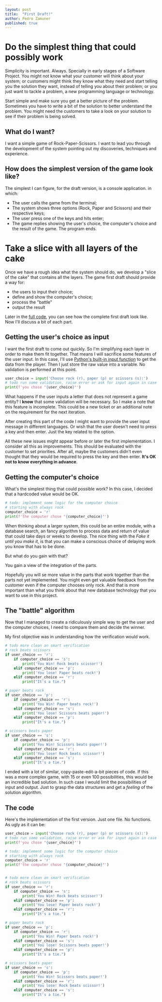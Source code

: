 ```yaml
---
layout: post
title:  "First Draft!"
author: Pedro Zamuner
published: true
---
```


# Do the simplest thing that could possibly work

Simplicity is important. Always. Specially in early stages of a Software Project. You might not know what your customer will think about your system; or customers might think they know what they need and start telling you the solution they want, instead of telling you about their problem; or you just want to tackle a problem, a new programming language or technology.

Start simple and make sure you get a better picture of the problem. Sometimes you have to write a bit of the solution to better understand the problem. You might need the customers to take a look on your solution to see if their problem is being solved.


## What do I want?

I want a simple game of Rock-Paper-Scissors. I want to lead you through the development of the system pointing out my discoveries, techniques and experience.


## How does the simplest version of the game look like?

The simplest I can figure, for the draft version, is a console application. in which:

* The user calls the game from the terminal;
* The system shows three options (Rock, Paper and Scissors) and their respective keys;
* The user press one of the keys and hits enter;
* The game replies showing the user's choice, the computer's choice and the result of the game. The program ends.


# Take a slice with all layers of the cake

Once we have a rough idea what the system should do, we develop a "slice of the cake" that contains all the layers. The game first draft should provide a way for:

* the users to input their choice;
* define and show the computer's choice;
* process the "battle"
* output the result

Later in the [full code](#the-code), you can see how the complete first draft look like. Now I'll discuss a bit of each part.

## Getting the user's choice as input

I want the first draft to come out quickly. So I'm simplifying each layer in order to make them fit together. That means I will sacrifice some features of the user input. In this case, I'll use [Python's built-in input function](https://docs.python.org/3/library/functions.html#input) to get the data from the player. Then I just store the raw value into a variable. No validation is performed at this point.

```python
user_choice = input('Choose rock (r), paper (p) or scissors (s):')
# todo run some validation, raise error or ask for input again in case of invalid input
print(f'you chose "{user_choice}"')
```

What happens if the user inputs a letter that does not represent a game entity?
I **know** that some validation will be necessary. So I make a note that this feature is incomplete. This could be a new ticket or an additional note on the requirement for the next iteration.

After creating this part of the code I might want to provide the user input message in different languages. Or wish that the user doesn't need to press a key and then enter. Just the key related to the option.

All these new issues might appear before or later the first implementation. I consider all this as improvements. This should be evaluated with the customer to set priorities. After all, maybe the customers didn't even thought that they would be required to press the key and then enter. **It's OK not to know everything in advance**.


## Getting the computer's choice

What's the simplest thing that could possible work? In this case, I decided that a hardcoded value would be OK.

```python
# todo: implement some logic for the computer choice
# starting with always rock
computer_choice = 'r'
print(f'the computer chose "{computer_choice}"')
```

When thinking about a larger system, this could be an entire module, with a database search, an fancy algorithm to process data and return of value that could take days or weeks to develop.
The nice thing with the *Fake it until you make it*, is that you can make a conscious choice of delaying work you know that has to be done. 

But what do you gain with that? 

You gain a view of the integration of the parts. 

Hopefully you will se more value in the parts that work together than the parts not yet implemented. You might even get valuable feedback from the customer even if the computer chooses only rock. And that is more important than what you think about that new database technology that you want to use in this project.


## The "battle" algorithm

Now that I managed to create a ridiculously simple way to get the user and the computer choices, I need to compare them and decide the winner.

My first objective was in understanding how the verification would work. 

``` python
# todo more clean an smart verification
# rock beats scissors
if user_choice == 'r':
    if computer_choice == 's':
        print('You Win! Rock beats scissor!')
    elif computer_choice == 'p':
        print('You lose! Paper beats rock!')
    elif computer_choice == 'r':
        print("It's a tie.")

# paper beats rock
if user_choice == 'p':
    if computer_choice == 'r':
        print('You Win! Paper beats rock!')
    elif computer_choice == 's':
        print('You lose! Scissors beats paper!')
    elif computer_choice == 'p':
        print("It's a tie.")

# scissors beats paper
if user_choice == 's':
    if computer_choice == 'p':
        print('You Win! Scissors beats paper!')
    elif computer_choice == 'r':
        print('You lose! Rock beats scissor!')
    elif computer_choice == 's':
        print("It's a tie.")
```

I ended with a lot of similar, copy-paste-edit-a-bit pieces of code. If this was a more complex game, with 15 or even 100 possibilities, this would be an incredible bad solution. 
In such case I would limit the possibilities of input and output. Just to grasp the data structures and get a *feeling* of the solution algorithm.


## The code

Here's the implementation of the first version. Just one file. No functions. As ugly as it can be:

``` python
user_choice = input('Choose rock (r), paper (p) or scissors (s):')
# todo run some validation, raise error or ask for input again in case of invalid input
print(f'you chose "{user_choice}"')

# todo: implement some logic for the computer choice
# starting with always rock
computer_choice = 'r'
print(f'the computer chose "{computer_choice}"')


# todo more clean an smart verification
# rock beats scissors
if user_choice == 'r':
    if computer_choice == 's':
        print('You Win! Rock beats scissor!')
    elif computer_choice == 'p':
        print('You lose! Paper beats rock!')
    elif computer_choice == 'r':
        print("It's a tie.")

# paper beats rock
if user_choice == 'p':
    if computer_choice == 'r':
        print('You Win! Paper beats rock!')
    elif computer_choice == 's':
        print('You lose! Scissors beats paper!')
    elif computer_choice == 'p':
        print("It's a tie.")

# scissors beats paper
if user_choice == 's':
    if computer_choice == 'p':
        print('You Win! Scissors beats paper!')
    elif computer_choice == 'r':
        print('You lose! Rock beats scissor!')
    elif computer_choice == 's':
        print("It's a tie.")
```

